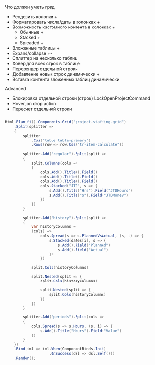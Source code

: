 Что должен уметь грид

- Рендерить колонки +
- Форматировать числа/даты в колонках +
- Возможность кастомного контента в колонках +
  - Обычные +
  - Stacked + 
  - Spreaded +
- Вложенные таблицы +
- Expand/collapse +-
- Сплиттер на несколько таблиц
- Ховер для всех строк в таблице
- Перерендер отдельной строки
- Добавление новых строк динамически +
- Вставка контента вложенных таблиц динамически

Advanced
- Блокировка отдельной строки (строк) LockOpenProjectCommand
- Hover, on drop action
- Пересчет отдельной строки

```csharp

Html.Planifi().Components.Grid("project-staffing-grid")
    .Split(splitter => 
    {
        splitter
            .Css("table table-primary")
            .Rows(row => row.Css("tr-item-calculate"))
            
        splitter.Add("regular").Split(split => 
        {
            split.Columns(cols => 
            {
                cols.Add().Title().Field()
                cols.Add().Title().Field()
                cols.Add().Title().Field()
                cols.Stacked("JTD", s => {
                    s.Add().Title("Hrs").Field("JTDHours")
                    s.Add().Title("$").Field("JTDMoney")
                })
            })
        })

        splitter.Add("history").Split(split => 
        {
            var historyColumns = 
            (cols) => 
                cols.Spread(s => s.PlannedVsActual, (s, i) => {
                    s.Stacked(dates[i], s => {
                        s.Add().Field("Planned")
                        s.Add().Field("Actual")
                    })
                })

            split.Cols(historyColumns)

            split.Nested(split => {
                split.Cols(historyColumns)

                split.Nested(split => {
                    split.Cols(historyColumns)
                })
            })
        })

        splitter.Add("periods").Split(cols => 
        {
            cols.Spread(s => s.Hours, (s, i) => {
                s.Add().Title("Hours").Field("Value")
            })
        })
    })
    .Bind(iml => iml.When(ComponentBinds.Init)
                    .OnSuccess(dsl => dsl.Self()))
    .Render();

```
